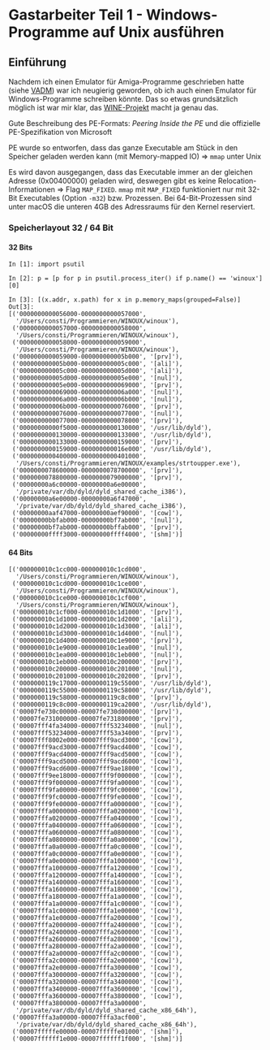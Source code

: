 # Gastarbeiter Teil 1 - Windows-Programme auf Unix ausführen

## Einführung

Nachdem ich einen Emulator für Amiga-Programme geschrieben hatte (siehe [VADM](https://github.com/wiemerc/VADM)) war ich neugierig geworden, ob ich auch einen Emulator für Windows-Programme schreiben könnte. Das so etwas grundsätzlich möglich ist war mir klar, das [WINE-Projekt](https://www.winehq.org) macht ja genau das.

Gute Beschreibung des PE-Formats: _Peering Inside the PE_ und die offizielle PE-Spezifikation von Microsoft

PE wurde so entworfen, dass das ganze Executable am Stück in den Speicher geladen werden kann (mit Memory-mapped IO) => `mmap` unter Unix

Es wird davon ausgegangen, dass das Executable immer an der gleichen Adresse (0x00400000) geladen wird, deswegen gibt es keine Relocation-Informationen => Flag `MAP_FIXED`. `mmap` mit `MAP_FIXED` funktioniert nur mit 32-Bit Executables (Option `-m32`) bzw. Prozessen. Bei 64-Bit-Prozessen sind unter macOS die unteren 4GB des Adressraums für den Kernel reserviert.


### Speicherlayout 32 / 64 Bit

#### 32 Bits
```
In [1]: import psutil

In [2]: p = [p for p in psutil.process_iter() if p.name() == 'winoux'][0]

In [3]: [(x.addr, x.path) for x in p.memory_maps(grouped=False)]
Out[3]:
[('0000000000056000-0000000000057000',
  '/Users/consti/Programmieren/WINOUX/winoux'),
 ('0000000000057000-0000000000058000',
  '/Users/consti/Programmieren/WINOUX/winoux'),
 ('0000000000058000-0000000000059000',
  '/Users/consti/Programmieren/WINOUX/winoux'),
 ('0000000000059000-000000000005b000', '[prv]'),
 ('000000000005b000-000000000005c000', '[ali]'),
 ('000000000005c000-000000000005d000', '[ali]'),
 ('000000000005d000-000000000005e000', '[nul]'),
 ('000000000005e000-0000000000069000', '[prv]'),
 ('0000000000069000-000000000006a000', '[nul]'),
 ('000000000006a000-000000000006b000', '[nul]'),
 ('000000000006b000-0000000000076000', '[prv]'),
 ('0000000000076000-0000000000077000', '[nul]'),
 ('0000000000077000-0000000000078000', '[prv]'),
 ('00000000000f5000-0000000000130000', '/usr/lib/dyld'),
 ('0000000000130000-0000000000133000', '/usr/lib/dyld'),
 ('0000000000133000-0000000000159000', '[prv]'),
 ('0000000000159000-000000000016e000', '/usr/lib/dyld'),
 ('0000000000400000-0000000000401000',
  '/Users/consti/Programmieren/WINOUX/examples/strtoupper.exe'),
 ('0000000078600000-0000000078700000', '[prv]'),
 ('0000000078800000-0000000079000000', '[prv]'),
 ('00000000a6c00000-00000000a6e00000',
  '/private/var/db/dyld/dyld_shared_cache_i386'),
 ('00000000a6e00000-00000000a6f47000',
  '/private/var/db/dyld/dyld_shared_cache_i386'),
 ('00000000aaf47000-00000000aef90000', '[cow]'),
 ('00000000bbfab000-00000000bf7ab000', '[nul]'),
 ('00000000bf7ab000-00000000bffab000', '[prv]'),
 ('00000000ffff3000-00000000ffff4000', '[shm]')]
 ```

#### 64 Bits
```
[('000000010c1cc000-000000010c1cd000',
  '/Users/consti/Programmieren/WINOUX/winoux'),
 ('000000010c1cd000-000000010c1ce000',
  '/Users/consti/Programmieren/WINOUX/winoux'),
 ('000000010c1ce000-000000010c1cf000',
  '/Users/consti/Programmieren/WINOUX/winoux'),
 ('000000010c1cf000-000000010c1d1000', '[prv]'),
 ('000000010c1d1000-000000010c1d2000', '[ali]'),
 ('000000010c1d2000-000000010c1d3000', '[ali]'),
 ('000000010c1d3000-000000010c1d4000', '[nul]'),
 ('000000010c1d4000-000000010c1e9000', '[prv]'),
 ('000000010c1e9000-000000010c1ea000', '[nul]'),
 ('000000010c1ea000-000000010c1eb000', '[nul]'),
 ('000000010c1eb000-000000010c200000', '[prv]'),
 ('000000010c200000-000000010c201000', '[nul]'),
 ('000000010c201000-000000010c202000', '[prv]'),
 ('0000000119c17000-0000000119c55000', '/usr/lib/dyld'),
 ('0000000119c55000-0000000119c58000', '/usr/lib/dyld'),
 ('0000000119c58000-0000000119c8c000', '[prv]'),
 ('0000000119c8c000-0000000119ca2000', '/usr/lib/dyld'),
 ('00007fe730c00000-00007fe730d00000', '[prv]'),
 ('00007fe731000000-00007fe731800000', '[prv]'),
 ('00007fff4fa34000-00007fff53234000', '[nul]'),
 ('00007fff53234000-00007fff53a34000', '[prv]'),
 ('00007fff8002e000-00007fff9acd3000', '[cow]'),
 ('00007fff9acd3000-00007fff9acd4000', '[cow]'),
 ('00007fff9acd4000-00007fff9acd5000', '[cow]'),
 ('00007fff9acd5000-00007fff9acd6000', '[cow]'),
 ('00007fff9acd6000-00007fff9ae18000', '[cow]'),
 ('00007fff9ee18000-00007fff9f000000', '[cow]'),
 ('00007fff9f000000-00007fff9fa00000', '[cow]'),
 ('00007fff9fa00000-00007fff9fc00000', '[cow]'),
 ('00007fff9fc00000-00007fff9fe00000', '[cow]'),
 ('00007fff9fe00000-00007fffa0000000', '[cow]'),
 ('00007fffa0000000-00007fffa0200000', '[cow]'),
 ('00007fffa0200000-00007fffa0400000', '[cow]'),
 ('00007fffa0400000-00007fffa0600000', '[cow]'),
 ('00007fffa0600000-00007fffa0800000', '[cow]'),
 ('00007fffa0800000-00007fffa0a00000', '[cow]'),
 ('00007fffa0a00000-00007fffa0c00000', '[cow]'),
 ('00007fffa0c00000-00007fffa0e00000', '[cow]'),
 ('00007fffa0e00000-00007fffa1000000', '[cow]'),
 ('00007fffa1000000-00007fffa1200000', '[cow]'),
 ('00007fffa1200000-00007fffa1400000', '[cow]'),
 ('00007fffa1400000-00007fffa1600000', '[cow]'),
 ('00007fffa1600000-00007fffa1800000', '[cow]'),
 ('00007fffa1800000-00007fffa1a00000', '[cow]'),
 ('00007fffa1a00000-00007fffa1c00000', '[cow]'),
 ('00007fffa1c00000-00007fffa1e00000', '[cow]'),
 ('00007fffa1e00000-00007fffa2000000', '[cow]'),
 ('00007fffa2000000-00007fffa2400000', '[cow]'),
 ('00007fffa2400000-00007fffa2600000', '[cow]'),
 ('00007fffa2600000-00007fffa2800000', '[cow]'),
 ('00007fffa2800000-00007fffa2a00000', '[cow]'),
 ('00007fffa2a00000-00007fffa2c00000', '[cow]'),
 ('00007fffa2c00000-00007fffa2e00000', '[cow]'),
 ('00007fffa2e00000-00007fffa3000000', '[cow]'),
 ('00007fffa3000000-00007fffa3200000', '[cow]'),
 ('00007fffa3200000-00007fffa3400000', '[cow]'),
 ('00007fffa3400000-00007fffa3600000', '[cow]'),
 ('00007fffa3600000-00007fffa3800000', '[cow]'),
 ('00007fffa3800000-00007fffa3a00000',
  '/private/var/db/dyld/dyld_shared_cache_x86_64h'),
 ('00007fffa3a00000-00007fffa3acf000',
  '/private/var/db/dyld/dyld_shared_cache_x86_64h'),
 ('00007fffffe00000-00007fffffe01000', '[shm]'),
 ('00007ffffff1e000-00007ffffff1f000', '[shm]')]
```
